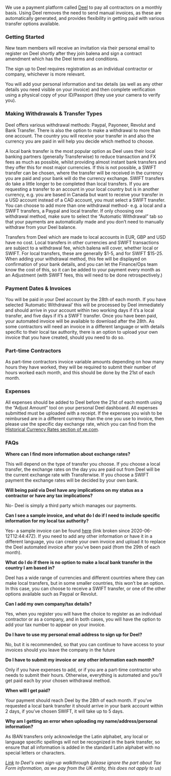 We use a payment platform called [Deel](https://www.letsdeel.com/) to pay all contractors on a monthly basis. Using Deel removes the need to send manual invoices, as these are automatically generated, and provides flexibility in getting paid with various transfer options available.

### Getting Started
New team members will receive an invitation via their personal email to register on Deel shortly after they join balena and sign a contract amendment which has the Deel terms and conditions.

The sign up to Deel requires registration as an individual contractor or company, whichever is more relevant.

You will add your personal information and tax details (as well as any other details you need visible on your invoice) and then complete verification using a physical copy of your ID/Passport (they use your camera to verify you).

### Making Withdrawals & Transfer Types
Deel offers various withdrawal methods: Paypal, Payoneer, Revolut and Bank Transfer. There is also the option to make a withdrawal to more than one account. The country you will receive your transfer in and also the currency you are paid in will help you decide which method to choose.

A local bank transfer is the most popular option as Deel uses their local banking partners (generally Transferwise) to reduce transaction and FX fees as much as possible, whilst providing almost instant bank transfers and they offer this for most major currencies. If this is not possible, a SWIFT transfer can be chosen, where the transfer will be received in the currency you are paid and your bank will do the currency exchange. SWIFT transfers do take a little longer to be completed than local transfers. If you are requesting a transfer to an account in your local country but is in another currency, e.g. you are based in Canada but want to receive your transfer in a USD account instead of a CAD account, you must select a SWIFT transfer.
You can choose to add more than one withdrawal method- e.g. a local and a SWIFT transfers, a Paypal and local transfer. If only choosing one withdrawal method, make sure to select the “Automatic Withdrawal” tab so that your payments are automatically made and you don’t need to manually withdraw from your Deel balance.

Transfers from Deel  which are made to local accounts in EUR, GBP and USD have no cost. Local transfers in other currencies and SWIFT transactions are subject to a withdrawal fee, which balena will cover, whether local or SWIFT. For local transfers, these are generally $1-5, and for SWIFT $15-25. When adding your withdrawal method, this fee will be displayed on confirmation of your bank details, and you can let the Finance/Ops team know the cost of this, so it can be added to your payment every month as an Adjustment (with SWIFT fees, this will need to be done retrospectively.)

### Payment Dates & Invoices

You will be paid in your Deel account by the 28th of each month. If you have selected ‘Automatic Withdrawal’ this will be processed by Deel immediately and should arrive in your account within two working days if it’s a local transfer, and five days if it’s a SWIFT transfer.
Once you have been paid, your automated invoice will be available to download after the 28th. As some contractors will need an invoice in a different language or with details specific to their local tax authority, there is an option to upload your own invoice that you have created, should you need to do so.

### Part-time Contractors
As part-time contractors invoice variable amounts depending on how many hours they have worked, they will be required to submit their number of hours worked each month, and this should be done by the 21st of each month.

### Expenses
All expenses should be added to Deel before the 21st of each month using the “Adjust Amount” tool on your personal Deel dashboard. All expenses submitted must be uploaded with a receipt. If the expenses you wish to be reimbursed are in a different currency than the one you use to invoice, then please use the specific day exchange rate, which you can find from the [Historical Currency Rates section of xe.com](https://www.xe.com/currencytables/).

### FAQs
**Where can I find more information about exchange rates?**

This will depend on the type of transfer you choose. If you choose a local transfer, the exchange rates on the day you are paid out from Deel will be the current exchange rate with Transferwise. If you choose a SWIFT payment the exchange rates will be decided by your own bank.

**Will being paid via Deel have any implications on my status as a contractor or have any tax implications?**

No- Deel is simply a third party which manages our payments.

**Can I see a sample invoice, and what do I do if I need to include specific information for my local tax authority?**

Yes- a sample invoice can be found [here](https://fd-files-production.s3.amazonaws.com/189584/puNNjySQYKpe7m3NyDAArQ?X-Amz-Expires=300&X-Amz-Date=20200612T123947Z&X-Amz-Algorithm=AWS4-HMAC-SHA256&X-Amz-Credential=AKIAIA2QBI5WP5HA3ZEA/20200612/us-east-1/s3/aws4_request&X-Amz-SignedHeaders=host&X-Amz-Signature=744ca5af666d829daeb3bee1e480bc0d787ef4490304c1afe3b9805a8e0f9159) (link broken since 2020-06-12T12:44:47Z). If you need to add any other information or have it in a different language, you can create your own invoice and upload it to replace the Deel automated invoice after you’ve been paid (from the 29th of each month).
 
**What do I do if there is no option to make a local bank transfer in the country I am based in?**

Deel has a wide range of currencies and different countries where they can make local transfers, but in some smaller countries, this won’t be an option. In this case, you can choose to receive a SWIFT transfer, or one of the other options available such as Paypal or Revolut.

**Can I add my own company/tax details?**

Yes, when you register you will have the choice to register as an individual contractor or as a company, and in both cases, you will have the option to add your tax number to appear on your invoice.

**Do I have to use my personal email address to sign up for Deel?**

No, but it is recommended, so that you can continue to have access to your invoices should you leave the company in the future

**Do I have to submit my invoice or any other information each month?**

Only if you have expenses to add, or if you are a part-time contractor who needs to submit their hours. Otherwise, everything is automated and you’ll get paid each by your chosen withdrawal method.

**When will I get paid?**

Your payment should reach Deel by the 28th of each month. If you’ve requested a local bank transfer it should arrive in your bank account within 2 days, if you’ve chosen SWIFT, it will take up to 5 days.

**Why am I getting an error when uploading my name/address/personal information?**

As IBAN transfers only acknowledge the Latin alphabet, any local or language specific spellings will not be recognized in the bank transfer, so ensure that all information is added in the standard Latin alphabet with no special letters or characters.

_[Link]( https://www.letsdeel.com/blog/how-to-sign-up-for-deel) to Deel's own sign-up walkthrough (please ignore the part about Tax Form information, as we pay from the UK entity, this does not apply to us)_
